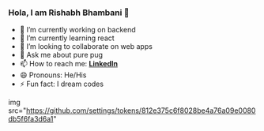 ### Hola, I am Rishabh Bhambani 👋

- 🔭 I’m currently working on backend
- 🌱 I’m currently learning react 
- 👯 I’m looking to collaborate on web apps 
- 💬 Ask me about pure pug 
- 📫 How to reach me: __[LinkedIn](https://www.linkedin.com/in/rishabh-bhambani-0b1a57147/)__
- 😄 Pronouns: He/His
- ⚡ Fun fact: I dream codes


img src="https://github.com/settings/tokens/812e375c6f8028be4a76a09e0080db5f6fa3d6a1"
